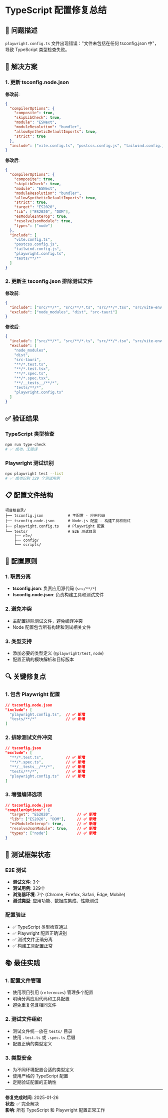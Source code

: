 # TypeScript 配置修复总结

## 🎯 问题描述

`playwright.config.ts` 文件出现错误："文件未包括在任何 tsconfig.json 中"，导致 TypeScript 类型检查失败。

## 🔧 解决方案

### 1. 更新 tsconfig.node.json

**修改前**:
```json
{
  "compilerOptions": {
    "composite": true,
    "skipLibCheck": true,
    "module": "ESNext",
    "moduleResolution": "bundler",
    "allowSyntheticDefaultImports": true,
    "strict": true
  },
  "include": ["vite.config.ts", "postcss.config.js", "tailwind.config.js"]
}
```

**修改后**:
```json
{
  "compilerOptions": {
    "composite": true,
    "skipLibCheck": true,
    "module": "ESNext",
    "moduleResolution": "bundler",
    "allowSyntheticDefaultImports": true,
    "strict": true,
    "target": "ES2020",
    "lib": ["ES2020", "DOM"],
    "esModuleInterop": true,
    "resolveJsonModule": true,
    "types": ["node"]
  },
  "include": [
    "vite.config.ts", 
    "postcss.config.js", 
    "tailwind.config.js",
    "playwright.config.ts",
    "tests/**/*"
  ]
}
```

### 2. 更新主 tsconfig.json 排除测试文件

**修改前**:
```json
{
  "include": ["src/**/*", "src/**/*.ts", "src/**/*.tsx", "src/vite-env.d.ts"],
  "exclude": ["node_modules", "dist", "src-tauri"]
}
```

**修改后**:
```json
{
  "include": ["src/**/*", "src/**/*.ts", "src/**/*.tsx", "src/vite-env.d.ts"],
  "exclude": [
    "node_modules", 
    "dist", 
    "src-tauri",
    "**/*.test.ts",
    "**/*.test.tsx",
    "**/*.spec.ts", 
    "**/*.spec.tsx",
    "**/__tests__/**/*",
    "tests/**/*",
    "playwright.config.ts"
  ]
}
```

## ✅ 验证结果

### TypeScript 类型检查
```bash
npm run type-check
# ✅ 成功，无错误
```

### Playwright 测试识别
```bash
npx playwright test --list
# ✅ 成功识别 329 个测试用例
```

## 📋 配置文件结构

```
项目根目录/
├── tsconfig.json           # 主配置 - 应用代码
├── tsconfig.node.json      # Node.js 配置 - 构建工具和测试
├── playwright.config.ts    # Playwright 配置
└── tests/                  # E2E 测试目录
    ├── e2e/
    ├── config/
    └── scripts/
```

## 🎯 配置原则

### 1. 职责分离
- **tsconfig.json**: 负责应用源代码 (`src/**/*`)
- **tsconfig.node.json**: 负责构建工具和测试文件

### 2. 避免冲突
- 主配置排除测试文件，避免编译冲突
- Node 配置包含所有构建和测试相关文件

### 3. 类型支持
- 添加必要的类型定义 (`@playwright/test`, `node`)
- 配置正确的模块解析和目标版本

## 🔍 关键修复点

### 1. 包含 Playwright 配置
```json
// tsconfig.node.json
"include": [
  "playwright.config.ts",  // ✅ 新增
  "tests/**/*"             // ✅ 新增
]
```

### 2. 排除测试文件冲突
```json
// tsconfig.json
"exclude": [
  "**/*.test.ts",          // ✅ 新增
  "**/*.spec.ts",          // ✅ 新增
  "**/__tests__/**/*",     // ✅ 新增
  "tests/**/*",            // ✅ 新增
  "playwright.config.ts"   // ✅ 新增
]
```

### 3. 增强编译选项
```json
// tsconfig.node.json
"compilerOptions": {
  "target": "ES2020",           // ✅ 新增
  "lib": ["ES2020", "DOM"],     // ✅ 新增
  "esModuleInterop": true,      // ✅ 新增
  "resolveJsonModule": true,    // ✅ 新增
  "types": ["node"]             // ✅ 新增
}
```

## 🚀 测试框架状态

### E2E 测试
- **测试文件**: 3个
- **测试用例**: 329个
- **浏览器环境**: 7个 (Chrome, Firefox, Safari, Edge, Mobile)
- **测试类型**: 应用功能、数据库集成、性能测试

### 配置验证
- ✅ TypeScript 类型检查通过
- ✅ Playwright 配置正确识别
- ✅ 测试文件正确分离
- ✅ 构建工具配置正常

## 📚 最佳实践

### 1. 配置文件管理
- 使用项目引用 (`references`) 管理多个配置
- 明确分离应用代码和工具配置
- 避免重复包含相同文件

### 2. 测试文件组织
- 测试文件统一放在 `tests/` 目录
- 使用 `.test.ts` 或 `.spec.ts` 后缀
- 配置正确的类型定义

### 3. 类型安全
- 为不同环境配置合适的类型定义
- 使用严格的 TypeScript 配置
- 定期验证配置的正确性

---

**修复完成时间**: 2025-01-26  
**状态**: ✅ 完全解决  
**影响**: 所有 TypeScript 和 Playwright 配置正常工作
